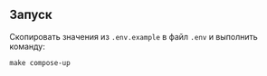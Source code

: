 ## Запуск

Скопировать значения из `.env.example` в файл `.env` и выполнить команду:

```
make compose-up
```
